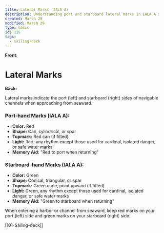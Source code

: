 ```yaml
---
title: Lateral Marks (IALA A)
description: Understanding port and starboard lateral marks in IALA A system
created: March 29
modified: March 29
type: basic
id: 116
tags:
  - sailing-deck
---
```


**Front:**
# Lateral Marks

**Back:**
<p>Lateral marks indicate the port (left) and starboard (right) sides of navigable channels when approaching from seaward.</p>

<div class="mark-section">
  <h3>Port-hand Marks (IALA A):</h3>
  <ul>
    <li><strong>Color:</strong> Red</li>
    <li><strong>Shape:</strong> Can, cylindrical, or spar</li>
    <li><strong>Topmark:</strong> Red can (if fitted)</li>
    <li><strong>Light:</strong> Red, any rhythm except those used for cardinal, isolated danger, or safe water marks</li>
    <li><strong>Memory Aid:</strong> "Red to port when returning"</li>
  </ul>
</div>

<div class="mark-section">
  <h3>Starboard-hand Marks (IALA A):</h3>
  <ul>
    <li><strong>Color:</strong> Green</li>
    <li><strong>Shape:</strong> Conical, triangular, or spar</li>
    <li><strong>Topmark:</strong> Green cone, point upward (if fitted)</li>
    <li><strong>Light:</strong> Green, any rhythm except those used for cardinal, isolated danger, or safe water marks</li>
    <li><strong>Memory Aid:</strong> "Green to starboard when returning"</li>
  </ul>
</div>

<p>When entering a harbor or channel from seaward, keep red marks on your port (left) side and green marks on your starboard (right) side.</p>

[[01-Sailing-deck]]
